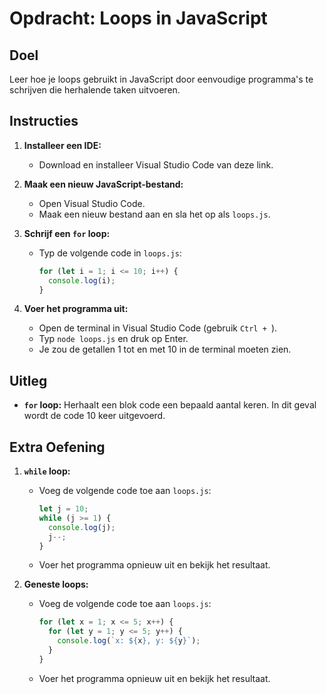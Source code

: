 # Opdracht: Loops in JavaScript

## Doel
Leer hoe je loops gebruikt in JavaScript door eenvoudige programma's te schrijven die herhalende taken uitvoeren.

## Instructies
1. **Installeer een IDE:**
   - Download en installeer Visual Studio Code van deze link.

2. **Maak een nieuw JavaScript-bestand:**
   - Open Visual Studio Code.
   - Maak een nieuw bestand aan en sla het op als `loops.js`.

3. **Schrijf een `for` loop:**
   - Typ de volgende code in `loops.js`:
     ```javascript
     for (let i = 1; i <= 10; i++) {
       console.log(i);
     }
     ```

4. **Voer het programma uit:**
   - Open de terminal in Visual Studio Code (gebruik `Ctrl + `).
   - Typ `node loops.js` en druk op Enter.
   - Je zou de getallen 1 tot en met 10 in de terminal moeten zien.

## Uitleg
- **`for` loop:** Herhaalt een blok code een bepaald aantal keren. In dit geval wordt de code 10 keer uitgevoerd.

## Extra Oefening
1. **`while` loop:**
   - Voeg de volgende code toe aan `loops.js`:
     ```javascript
     let j = 10;
     while (j >= 1) {
       console.log(j);
       j--;
     }
     ```
   - Voer het programma opnieuw uit en bekijk het resultaat.

2. **Geneste loops:**
   - Voeg de volgende code toe aan `loops.js`:
     ```javascript
     for (let x = 1; x <= 5; x++) {
       for (let y = 1; y <= 5; y++) {
         console.log(`x: ${x}, y: ${y}`);
       }
     }
     ```
   - Voer het programma opnieuw uit en bekijk het resultaat.
